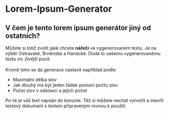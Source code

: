 # Lorem-Ipsum-Generator

## V čem je tento lorem ipsum generátor jiný od ostatních?
Můžete si totiž zvolit jaké chcete **nářečí** ve vygenerovaném textu. Je na výběr Ostravské, Brněnské a Hanácké. Dodá to vašemu vygenerovanému textu víc _živější_ pocit. <br/><br/>
Kromě toho se dá generace nastavit například podle:

* Maximální délka slov <br/>
* Jak dlouhý má být jeden řádek pomocí počtu slov <br/>
* Počet slov v odstavci a jejich počet <br/>

Po-té je váš text napsán do konzole. Též si můžete nechat vytvořit a otevřít textový dokument s textem připraveným rovnou k použití.
